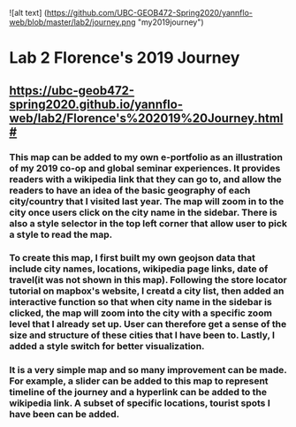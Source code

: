 ![alt text] (https://github.com/UBC-GEOB472-Spring2020/yannflo-web/blob/master/lab2/journey.png "my2019journey")

# Lab 2 Florence's 2019 Journey

## https://ubc-geob472-spring2020.github.io/yannflo-web/lab2/Florence's%202019%20Journey.html#

### This map can be added to my own e-portfolio as an illustration of my 2019 co-op and global seminar experiences. It provides readers with a wikipedia link that they can go to, and allow the readers to have an idea of the basic geography of each city/country that I visited last year. The map will zoom in to the city once users click on the city name in the sidebar. There is also a style selector in the top left corner that allow user to pick a style to read the map.

### To create this map, I first built my own geojson data that include city names, locations, wikipedia page links, date of travel(it was not shown in this map). Following the store locator tutorial on mapbox's website, I creatd a city list, then added an interactive function so that when city name in the sidebar is clicked, the map will zoom into the city with a specific zoom level that I already set up. User can therefore get a sense of the size and structure of these cities that I have been to. Lastly, I added a style switch for better visualization. 

### It is a very simple map and so many improvement can be made. For example, a slider can be added to this map to represent timeline of the journey and a hyperlink can be added to the wikipedia link. A subset of specific locations, tourist spots I have been can be added.




